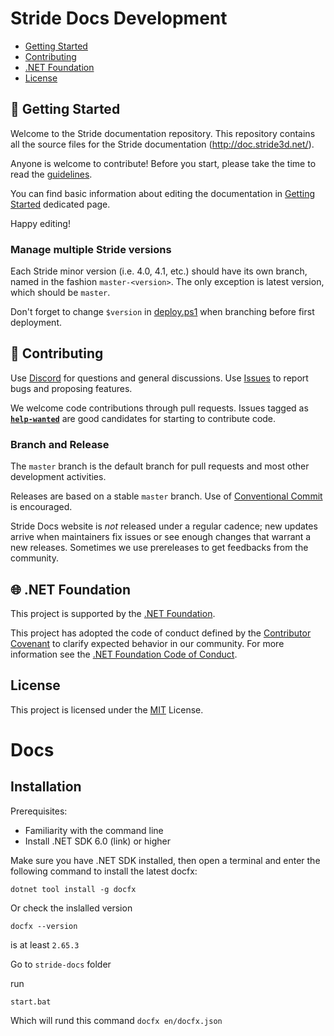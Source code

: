 # Stride Docs Development

* [Getting Started](#getting-started)
* [Contributing](#contributing)
* [.NET Foundation](#net-foundation)
* [License](#license)
<!--* [Roadmap](#roadmap)-->

## 🚀 Getting Started

Welcome to the Stride documentation repository. This repository contains all the source files for the Stride documentation (http://doc.stride3d.net/). 

Anyone is welcome to contribute! Before you start, please take the time to read the [guidelines](GUIDELINES.md). 

You can find basic information about editing the documentation in [Getting Started](GETTINGSTARTED.md) dedicated page.

Happy editing!

### Manage multiple Stride versions

Each Stride minor version (i.e. 4.0, 4.1, etc.) should have its own branch, named in the fashion `master-<version>`. The only exception is latest version, which should be `master`.

Don't forget to change `$version` in [deploy.ps1](build/deploy.ps1) when branching before first deployment.

<!--All the information you need to get started with Stride Website development can be found in the 📚 [Stride Docs Wiki](https://github.com/VaclavElias/stride-docs-next/wiki).-->

## 🤝 Contributing

Use [Discord](https://discord.gg/f6aerfE) for questions and general discussions. 
Use [Issues](https://github.com/stride3d/stride-docs/issues) to report bugs and proposing features.

We welcome code contributions through pull requests. Issues tagged as **[`help-wanted`](https://github.com/stride3d/stride-website/labels/help-wanted)** are good candidates for starting to contribute code.

### Branch and Release

The `master` branch is the default branch for pull requests and most other development activities. 

Releases are based on a stable `master` branch. Use of [Conventional Commit](https://www.conventionalcommits.org/en/v1.0.0/) is encouraged.

Stride Docs website is _not_ released under a regular cadence; new updates arrive when maintainers fix issues or see enough changes that warrant a new releases. Sometimes we use prereleases to get feedbacks from the community.

<!--
## 🗺️ Roadmap

Our Wiki [Roadmap](https://github.com/VaclavElias/stride-website-next/wiki/Roadmap) communicates upcoming changes to the Stride Docs.-->

## 🌐 .NET Foundation

This project is supported by the [.NET Foundation](http://www.dotnetfoundation.org).

This project has adopted the code of conduct defined by the [Contributor Covenant](http://contributor-covenant.org/) to clarify expected behavior in our community.
For more information see the [.NET Foundation Code of Conduct](http://www.dotnetfoundation.org/code-of-conduct).

## License

This project is licensed under the [MIT](https://github.com/VaclavElias/stride-website-next/blob/main/LICENSE.md) License.

# Docs

## Installation

Prerequisites:

- Familiarity with the command line
- Install .NET SDK 6.0 (link) or higher

Make sure you have .NET SDK installed, then open a terminal and enter the following command to install the latest docfx:

```
dotnet tool install -g docfx
```

Or check the inslalled version

```
docfx --version
```

is at least `2.65.3`

Go to `stride-docs` folder

run

```
start.bat
```

Which will rund this command `docfx en/docfx.json`

